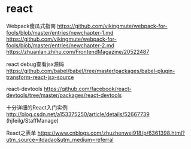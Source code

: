 # react
Webpack傻瓜式指南
https://github.com/vikingmute/webpack-for-fools/blob/master/entries/newchapter-1.md
https://github.com/vikingmute/webpack-for-fools/blob/master/entries/newchapter-2.md
https://zhuanlan.zhihu.com/FrontendMagazine/20522487

react debug查看jsx源码
https://github.com/babel/babel/tree/master/packages/babel-plugin-transform-react-jsx-source

react-devtools <script src="http://192.168.10.158:8097"></script>
https://github.com/facebook/react-devtools/tree/master/packages/react-devtools

十分详细的React入门实例
http://blog.csdn.net/a153375250/article/details/52667739 (hjfeilg/StaffManage)

React之表单
https://www.cnblogs.com/zhuzhenwei918/p/6361398.html?utm_source=itdadao&utm_medium=referral
